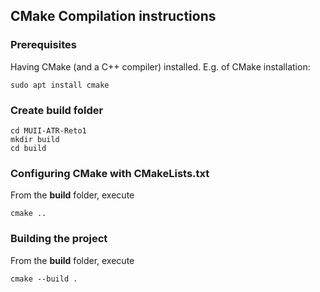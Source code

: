## CMake Compilation instructions

### Prerequisites

Having CMake (and a C++ compiler) installed. E.g. of CMake installation:  

```shell
sudo apt install cmake  
```

### Create build folder

```shell
cd MUII-ATR-Reto1  
mkdir build  
cd build  
```

### Configuring CMake with CMakeLists.txt

From the **build** folder, execute  
```shell
cmake ..  
```

### Building the project

From the **build** folder, execute  

```shell
cmake --build .
```